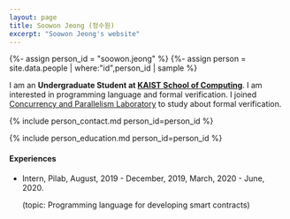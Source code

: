 ```yaml
---
layout: page
title: Soowon Jeong (정수원)
excerpt: "Soowon Jeong's website"
---
```


{%- assign person_id = "soowon.jeong" %}
{%- assign person = site.data.people | where:"id",person_id | sample %}

I am an **Undergraduate Student at [KAIST School of Computing](https://cs.kaist.ac.kr)**. 
I am interested in programming language and formal verification. I joined [Concurrency and Parallelism Laboratory](https://cp.kaist.ac.kr) to study about formal verification.

{% include person_contact.md person_id=person_id %}


{% include person_education.md person_id=person_id %}


#### Experiences

- Intern, Pilab, August, 2019 - December, 2019, March, 2020 - June, 2020.

  (topic: Programming language for developing smart contracts)
